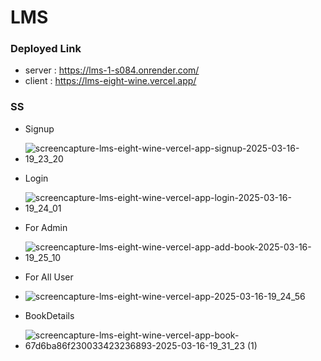 # LMS

### Deployed Link
   - server : https://lms-1-s084.onrender.com/
   - client : https://lms-eight-wine.vercel.app/

### SS
 - Signup
 - ![screencapture-lms-eight-wine-vercel-app-signup-2025-03-16-19_23_20](https://github.com/user-attachments/assets/b545765c-6550-41d2-941e-1e505b724559)
   
 - Login
 - ![screencapture-lms-eight-wine-vercel-app-login-2025-03-16-19_24_01](https://github.com/user-attachments/assets/105a6c7c-94af-4537-aa88-27e00768f319)
   
 - For Admin
 - ![screencapture-lms-eight-wine-vercel-app-add-book-2025-03-16-19_25_10](https://github.com/user-attachments/assets/1d414928-6caa-4d29-bca3-849d7e9d8150)
   
 - For All User
 - ![screencapture-lms-eight-wine-vercel-app-2025-03-16-19_24_56](https://github.com/user-attachments/assets/b1744af2-699b-45bc-a6d2-91491b3d0dca)
   
 - BookDetails
 - ![screencapture-lms-eight-wine-vercel-app-book-67d6ba86f230033423236893-2025-03-16-19_31_23 (1)](https://github.com/user-attachments/assets/a0be5e49-3e84-4ba2-ab3a-cea995423ee3)
